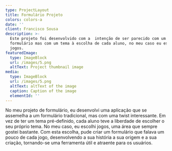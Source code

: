 ```yaml
---
type: ProjectLayout
title: Formulário Projeto
colors: colors-a
date: ''
client: Francisco Sousa
description: >-
  Este projeto foi desenvolvido com a  intenção de ser parecido com um
  formulário mas com um tema à escolha de cada aluno, no meu caso eu escolhi
  jogos.
featuredImage:
  type: ImageBlock
  url: /images/5.png
  altText: Project thumbnail image
media:
  type: ImageBlock
  url: /images/5.png
  altText: altText of the image
  caption: Caption of the image
  elementId: ''
---
```

No meu projeto de formulário, eu desenvolvi uma aplicação que se assemelha a um formulário tradicional, mas com uma twist interessante. Em vez de ter um tema pré-definido, cada aluno teve a liberdade de escolher o seu próprio tema. No meu caso, eu escolhi jogos, uma área que sempre gostei bastante. Com esta escolha, pude criar um formulário que falava um pouco de cada jogo, desenvolvendo a sua história a sua origem e a sua criação, tornando-se uma ferramenta útil e atraente para os usuários.


